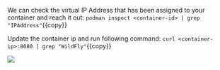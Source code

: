 

We can check the virtual IP Address that has been assigned to your container and reach it out:
`podman inspect <container-id> | grep "IPAddress"`{{copy}}

Update the container ip and run following command:
`curl <container-ip>:8080 | grep "WildFly"`{{copy}}

![](https://github.com/fenago/katacoda-scenarios/raw/master/learn-openshift-wildfly/getting-started-with-podman/steps/4/1.png)